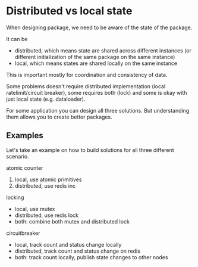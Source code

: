 # Distributed vs local state

When designing package, we need to be aware of the state of the package.

It can be
- distributed, which means state are shared across different instances (or different initialization of the same package on the same instance)
- local, which means states are shared locally on the same instance

This is important mostly for coordination and consistency of data.

Some problems doesn't require distributed implementation (local ratelimit/circuit breaker), some requires both (lock) and some is okay with just local state (e.g. dataloader).

For some application you can design all three solutions. But understanding them allows you to create better packages.


## Examples

Let's take an example on how to build solutions for all three different scenario.

atomic counter
1. local, use atomic primitives
2. distributed, use redis inc

locking
- local, use mutex
- distributed, use redis lock
- both: combine both mutex and distributed lock

circuitbreaker
- local, track count and status change locally
- distributed, track count and status change on redis
- both: track count locally, publish state changes to other nodes 
